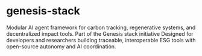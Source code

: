 # genesis-stack
Modular AI agent framework for carbon tracking, regenerative systems, and decentralized impact tools. Part of the Genesis stack initiative
Designed for developers and researchers building traceable, interoperable ESG tools with open-source autonomy and AI coordination.
